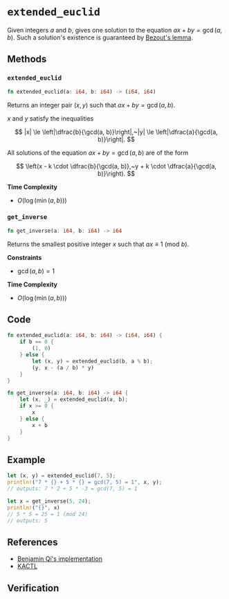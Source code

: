 # `extended_euclid`
Given integers $a$ and $b$, gives one solution to the equation $ax + by = \gcd(a, b)$. Such a solution's existence is guaranteed by [Bezout's lemma](https://en.wikipedia.org/wiki/B%C3%A9zout%27s_identity).

## Methods
### `extended_euclid`
```rust
fn extended_euclid(a: i64, b: i64) -> (i64, i64)
```

Returns an integer pair $(x, y)$ such that $ax + by = \gcd(a, b)$.

$x$ and $y$ satisfy the inequalities

$$
|x| \le \left|\dfrac{b}{\gcd(a, b)}\right|,~|y| \le \left|\dfrac{a}{\gcd(a, b)}\right|.
$$

All solutions of the equation $ax + by = \gcd(a, b)$ are of the form

$$
\left(x - k \cdot \dfrac{b}{\gcd(a, b)},~y + k \cdot \dfrac{a}{\gcd(a, b)}\right).
$$

**Time Complexity**
- $O(\log(\min(a, b)))$

### `get_inverse`
```rust
fn get_inverse(a: i64, b: i64) -> i64
```

Returns the smallest positive integer $x$ such that $ax \equiv 1~(\text{mod}~b)$.

**Constraints**
- $\gcd(a, b) = 1$

**Time Complexity**
- $O(\log(\min(a, b)))$

## Code
```rust
fn extended_euclid(a: i64, b: i64) -> (i64, i64) {
    if b == 0 {
        (1, 0)
    } else {
        let (x, y) = extended_euclid(b, a % b);
        (y, x - (a / b) * y)
    }
}

fn get_inverse(a: i64, b: i64) -> i64 {
    let (x, _) = extended_euclid(a, b);
    if x >= 0 {
        x
    } else {
        x + b
    }
}
```

## Example
```rust
let (x, y) = extended_euclid(7, 5);
println!("7 * {} + 5 * {} = gcd(7, 5) = 1", x, y);
// outputs: 7 * 2 + 5 * -3 = gcd(7, 5) = 1

let x = get_inverse(5, 24);
println!("{}", x)
// 5 * 5 = 25 = 1 (mod 24)
// outputs: 5
```

## References
 - [Benjamin Qi's implementation](https://github.com/bqi343/USACO/blob/master/Implementations/content/number-theory%20(11.1)/Euclid/Euclid.h)
- [KACTL](https://github.com/kth-competitive-programming/kactl/blob/main/content/number-theory/euclid.h)

## Verification
